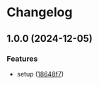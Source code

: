 # Changelog

## 1.0.0 (2024-12-05)


### Features

* setup ([18648f7](https://github.com/kyubisation/release-please-test/commit/18648f73726a82800ae8e63d7e0246f39ff51d08))
